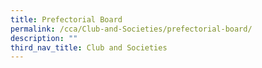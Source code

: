 ```yaml
---
title: Prefectorial Board
permalink: /cca/Club-and-Societies/prefectorial-board/
description: ""
third_nav_title: Club and Societies
---
```


